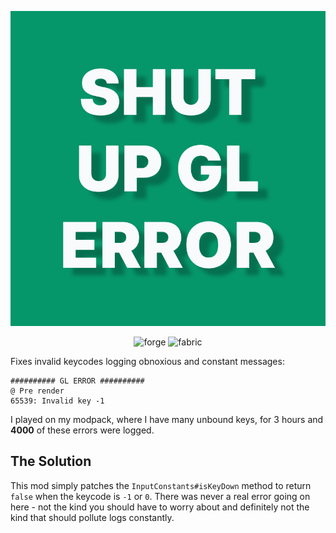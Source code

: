 <p align="center">
    <img alt="Shut Up GL Error" src="https://github.com/JamCoreModding/shut-up-gl-error/blob/main/common/src/main/resources/assets/shut_up_gl_error/icon.png?raw=true" />
<p align="center">

<p align="center">
    <img alt="forge" height="25" src="https://cdn.jsdelivr.net/npm/@intergrav/devins-badges@3/assets/compact/supported/forge_vector.svg">
    <img alt="fabric" height="25" src="https://cdn.jsdelivr.net/npm/@intergrav/devins-badges@3/assets/compact/supported/fabric_vector.svg">
</p>

Fixes invalid keycodes logging obnoxious and constant messages:

```
########## GL ERROR ##########
@ Pre render
65539: Invalid key -1
```

I played on my modpack, where I have many unbound keys, for 3 hours and **4000** of these errors were logged.

## The Solution

This mod simply patches the `InputConstants#isKeyDown` method to return `false` when the keycode is `-1` or `0`. There
was never a real error going on here - not the kind you should have to worry about and definitely not the kind that
should pollute logs constantly.

